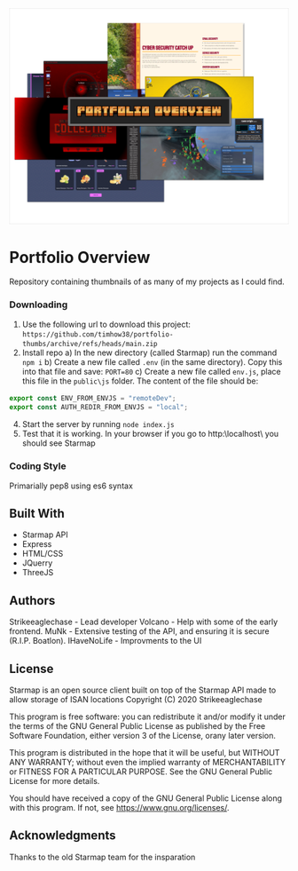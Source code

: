 <div align="center">
  <img src="readme-img.png" alt="Thumbnail" />
</div>

# Portfolio Overview

Repository containing thumbnails of as many of my projects as I could find.

### Downloading

1. Use the following url to download this project: 
`https://github.com/timhow38/portfolio-thumbs/archive/refs/heads/main.zip`
3. Install repo
   a) In the new directory (called Starmap) run the command `npm i`
   b) Create a new file called `.env` (in the same directory). Copy this into that file and save: `PORT=80`
   c) Create a new file called `env.js`, place this file in the `public\js` folder. The content of the file should be:

```js
export const ENV_FROM_ENVJS = "remoteDev";
export const AUTH_REDIR_FROM_ENVJS = "local";
```

4. Start the server by running `node index.js`
5. Test that it is working. In your browser if you go to http:\\localhost\ you should see Starmap

### Coding Style

Primarially pep8 using es6 syntax

## Built With

-  Starmap API
-  Express
-  HTML/CSS
-  JQuerry
-  ThreeJS

## Authors

Strikeeaglechase - Lead developer
Volcano - Help with some of the early frontend.
MuNk - Extensive testing of the API, and ensuring it is secure (R.I.P. Boatlon).
IHaveNoLife - Improvments to the UI

## License

Starmap is an open source client built on top of
the Starmap API made to allow storage of ISAN locations
Copyright (C) 2020 Strikeeaglechase

This program is free software: you can redistribute it and/or modify
it under the terms of the GNU General Public License as published by
the Free Software Foundation, either version 3 of the License, orany
later version.

This program is distributed in the hope that it will be useful,
but WITHOUT ANY WARRANTY; without even the implied warranty of
MERCHANTABILITY or FITNESS FOR A PARTICULAR PURPOSE. See the
GNU General Public License for more details.

You should have received a copy of the GNU General Public License
along with this program. If not, see <https://www.gnu.org/licenses/>.

## Acknowledgments

Thanks to the old Starmap team for the insparation
